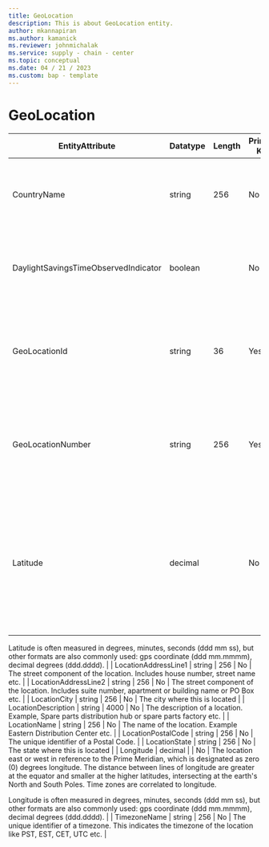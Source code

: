 ```yaml
---
title: GeoLocation
description: This is about GeoLocation entity.
author: mkannapiran
ms.author: kamanick
ms.reviewer: johnmichalak
ms.service: supply - chain - center
ms.topic: conceptual
ms.date: 04 / 21 / 2023
ms.custom: bap - template
---
```


# **GeoLocation**

|	EntityAttribute	|	Datatype	|	Length	|	Primary Key	|	Description	|
|---------------|--------|------|----------|-----------|
|	CountryName	|	string	|	256	|	No	|	The country where this is located. Recommended to use ISO code for country	|
|	DaylightSavingsTimeObservedIndicator	|	boolean	|		|	No	|	Indicates whether daylight savings time (DST) is observed at this location.	|
|	GeoLocationId	|	string	|	36	|	Yes	|	The unique identifier of a Location. This is autogenerated by Supply chain center or D365 applications	|
|	GeoLocationNumber	|	string	|	256	|	Yes	|	The unique number of a location. This is a referenced in an external system to identify the unique location	|
|	Latitude	|	decimal	|		|	No	|	The location north or south in reference to the equator, which is designated at zero (0) degrees. Parallel lines that circle the globe both north and south of the equator. 

Latitude is often measured in degrees, minutes, seconds (ddd mm ss), but other formats are also commonly used: gps coordinate (ddd mm.mmmm), decimal degrees (ddd.dddd).	|
|	LocationAddressLine1	|	string	|	256	|	No	|	The street component of the location. Includes house number, street name etc.	|
|	LocationAddressLine2	|	string	|	256	|	No	|	The street component of the location. Includes suite number, apartment or building name or PO Box etc.	|
|	LocationCity	|	string	|	256	|	No	|	The city where this is located	|
|	LocationDescription	|	string	|	4000	|	No	|	The description of a location. Example, Spare parts distribution hub or spare parts factory etc.	|
|	LocationName	|	string	|	256	|	No	|	The name of the location. Example Eastern Distribution Center etc.	|
|	LocationPostalCode	|	string	|	256	|	No	|	The unique identifier of a Postal Code.	|
|	LocationState	|	string	|	256	|	No	|	The state where this is located	|
|	Longitude	|	decimal	|		|	No	|	The location east or west in reference to the Prime Meridian, which is designated as zero (0) degrees longitude. The distance between lines of longitude are greater at the equator and smaller at the higher latitudes, intersecting at the earth's North and South Poles. Time zones are correlated to longitude.

Longitude is often measured in degrees, minutes, seconds (ddd mm ss), but other formats are also commonly used: gps coordinate (ddd mm.mmmm), decimal degrees (ddd.dddd).	|
|	TimezoneName	|	string	|	256	|	No	|	The unique identifier of a timezone. This indicates the timezone of the location like PST, EST, CET, UTC etc.	|
